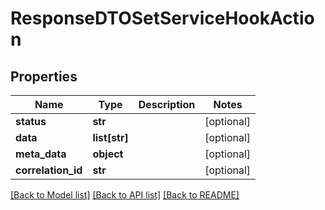# ResponseDTOSetServiceHookAction

## Properties
Name | Type | Description | Notes
------------ | ------------- | ------------- | -------------
**status** | **str** |  | [optional] 
**data** | **list[str]** |  | [optional] 
**meta_data** | **object** |  | [optional] 
**correlation_id** | **str** |  | [optional] 

[[Back to Model list]](../README.md#documentation-for-models) [[Back to API list]](../README.md#documentation-for-api-endpoints) [[Back to README]](../README.md)

